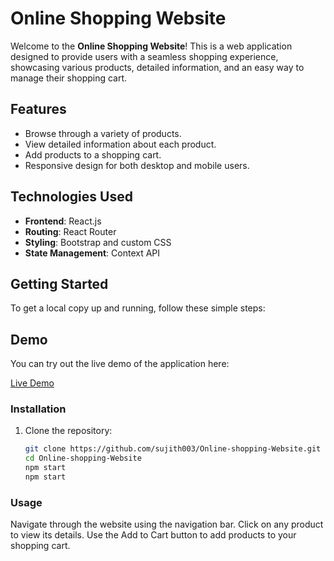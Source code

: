 # Online Shopping Website

Welcome to the **Online Shopping Website**! This is a web application designed to provide users with a seamless shopping experience, showcasing various products, detailed information, and an easy way to manage their shopping cart.

## Features

- Browse through a variety of products.
- View detailed information about each product.
- Add products to a shopping cart.
- Responsive design for both desktop and mobile users.

## Technologies Used

- **Frontend**: React.js
- **Routing**: React Router
- **Styling**: Bootstrap and custom CSS
- **State Management**: Context API

## Getting Started

To get a local copy up and running, follow these simple steps:

## Demo

You can try out the live demo of the application here:

[Live Demo](https://onlineshopping-three.vercel.app/)


### Installation

1. Clone the repository:
   ```bash
   git clone https://github.com/sujith003/Online-shopping-Website.git
   cd Online-shopping-Website
   npm start
   npm start


### Usage

Navigate through the website using the navigation bar.
Click on any product to view its details.
Use the Add to Cart button to add products to your shopping cart.

